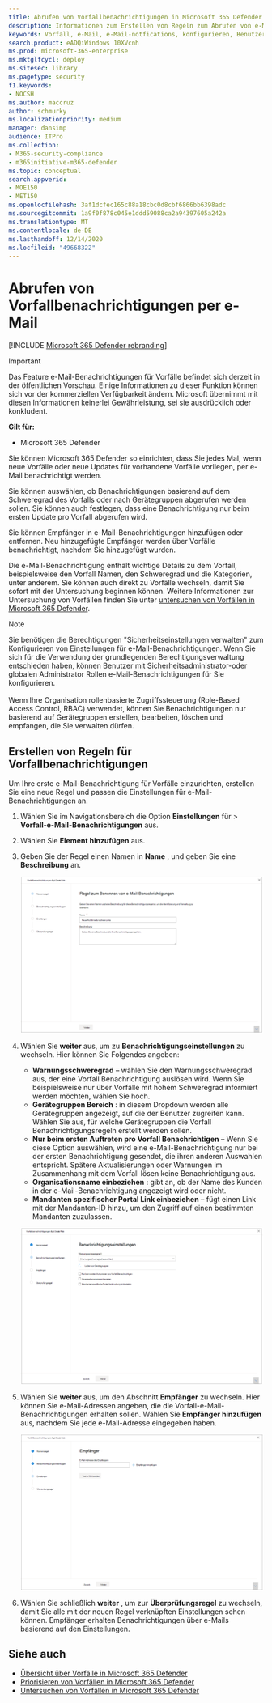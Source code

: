 ```yaml
---
title: Abrufen von Vorfallbenachrichtigungen in Microsoft 365 Defender
description: Informationen zum Erstellen von Regeln zum Abrufen von e-Mail-Benachrichtigungen für Vorfälle in Microsoft 365 Defender
keywords: Vorfall, e-Mail, e-Mail-notfications, konfigurieren, Benutzer, Postfach, e-Mail, Vorfälle
search.product: eADQiWindows 10XVcnh
ms.prod: microsoft-365-enterprise
ms.mktglfcycl: deploy
ms.sitesec: library
ms.pagetype: security
f1.keywords:
- NOCSH
ms.author: maccruz
author: schmurky
ms.localizationpriority: medium
manager: dansimp
audience: ITPro
ms.collection:
- M365-security-compliance
- m365initiative-m365-defender
ms.topic: conceptual
search.appverid:
- MOE150
- MET150
ms.openlocfilehash: 3af1dcfec165c88a18cbc0d8cbf6866bb6398adc
ms.sourcegitcommit: 1a9f0f878c045e1ddd59088ca2a94397605a242a
ms.translationtype: MT
ms.contentlocale: de-DE
ms.lasthandoff: 12/14/2020
ms.locfileid: "49668322"
---
```

# <a name="get-incident-notifications-by-email"></a>Abrufen von Vorfallbenachrichtigungen per e-Mail

[!INCLUDE [Microsoft 365 Defender rebranding](../includes/microsoft-defender.md)]

>[!IMPORTANT]
> Das Feature e-Mail-Benachrichtigungen für Vorfälle befindet sich derzeit in der öffentlichen Vorschau. Einige Informationen zu dieser Funktion können sich vor der kommerziellen Verfügbarkeit ändern. Microsoft übernimmt mit diesen Informationen keinerlei Gewährleistung, sei sie ausdrücklich oder konkludent.

**Gilt für:**
- Microsoft 365 Defender

Sie können Microsoft 365 Defender so einrichten, dass Sie jedes Mal, wenn neue Vorfälle oder neue Updates für vorhandene Vorfälle vorliegen, per e-Mail benachrichtigt werden. 

Sie können auswählen, ob Benachrichtigungen basierend auf dem Schweregrad des Vorfalls oder nach Gerätegruppen abgerufen werden sollen. Sie können auch festlegen, dass eine Benachrichtigung nur beim ersten Update pro Vorfall abgerufen wird.

Sie können Empfänger in e-Mail-Benachrichtigungen hinzufügen oder entfernen. Neu hinzugefügte Empfänger werden über Vorfälle benachrichtigt, nachdem Sie hinzugefügt wurden. 

Die e-Mail-Benachrichtigung enthält wichtige Details zu dem Vorfall, beispielsweise den Vorfall Namen, den Schweregrad und die Kategorien, unter anderem. Sie können auch direkt zu Vorfälle wechseln, damit Sie sofort mit der Untersuchung beginnen können. Weitere Informationen zur Untersuchung von Vorfällen finden Sie unter [untersuchen von Vorfällen in Microsoft 365 Defender](https://docs.microsoft.com/microsoft-365/security/mtp/investigate-incidents).

>[!NOTE]
>Sie benötigen die Berechtigungen "Sicherheitseinstellungen verwalten" zum Konfigurieren von Einstellungen für e-Mail-Benachrichtigungen. Wenn Sie sich für die Verwendung der grundlegenden Berechtigungsverwaltung entschieden haben, können Benutzer mit Sicherheitsadministrator-oder globalen Administrator Rollen e-Mail-Benachrichtigungen für Sie konfigurieren. <br> <br>
Wenn Ihre Organisation rollenbasierte Zugriffssteuerung (Role-Based Access Control, RBAC) verwendet, können Sie Benachrichtigungen nur basierend auf Gerätegruppen erstellen, bearbeiten, löschen und empfangen, die Sie verwalten dürfen.

## <a name="create-rules-for-incident-notifications"></a>Erstellen von Regeln für Vorfallbenachrichtigungen

Um Ihre erste e-Mail-Benachrichtigung für Vorfälle einzurichten, erstellen Sie eine neue Regel und passen die Einstellungen für e-Mail-Benachrichtigungen an.

1. Wählen Sie im Navigationsbereich die Option **Einstellungen** für  >  **Vorfall-e-Mail-Benachrichtigungen** aus.
2. Wählen Sie **Element hinzufügen** aus.
3. Geben Sie der Regel einen Namen in **Name** , und geben Sie eine **Beschreibung** an.

    ![Fenster "Regel erstellen" für Vorfall-e-Mail notifs](../../media/incidentemailnotif1.png) 
4. Wählen Sie **weiter** aus, um zu **Benachrichtigungseinstellungen** zu wechseln. Hier können Sie Folgendes angeben:
    - **Warnungsschweregrad** – wählen Sie den Warnungsschweregrad aus, der eine Vorfall Benachrichtigung auslösen wird. Wenn Sie beispielsweise nur über Vorfälle mit hohem Schweregrad informiert werden möchten, wählen Sie hoch.
    - **Gerätegruppen Bereich** : in diesem Dropdown werden alle Gerätegruppen angezeigt, auf die der Benutzer zugreifen kann. Wählen Sie aus, für welche Gerätegruppen die Vorfall Benachrichtigungsregeln erstellt werden sollen.
    - **Nur beim ersten Auftreten pro Vorfall Benachrichtigen** – Wenn Sie diese Option auswählen, wird eine e-Mail-Benachrichtigung nur bei der ersten Benachrichtigung gesendet, die ihren anderen Auswahlen entspricht. Spätere Aktualisierungen oder Warnungen im Zusammenhang mit dem Vorfall lösen keine Benachrichtigung aus.
    - **Organisationsname einbeziehen** : gibt an, ob der Name des Kunden in der e-Mail-Benachrichtigung angezeigt wird oder nicht.
    - **Mandanten spezifischer Portal Link einbeziehen** – fügt einen Link mit der Mandanten-ID hinzu, um den Zugriff auf einen bestimmten Mandanten zuzulassen.
    
    ![Benach-Einstellungsfenster für Vorfall-e-Mail-notifs](../../media/incidentemailnotif2.png)
5. Wählen Sie **weiter** aus, um den Abschnitt **Empfänger** zu wechseln. Hier können Sie e-Mail-Adressen angeben, die die Vorfall-e-Mail-Benachrichtigungen erhalten sollen. Wählen Sie **Empfänger hinzufügen** aus, nachdem Sie jede e-Mail-Adresse eingegeben haben.

    ![Fenster "Empfänger hinzufügen" für Vorfall-e-Mail notifs](../../media/incidentemailnotif3.png) 

6. Wählen Sie schließlich **weiter** , um zur **Überprüfungsregel** zu wechseln, damit Sie alle mit der neuen Regel verknüpften Einstellungen sehen können. Empfänger erhalten Benachrichtigungen über e-Mails basierend auf den Einstellungen.

## <a name="see-also"></a>Siehe auch
- [Übersicht über Vorfälle in Microsoft 365 Defender](https://docs.microsoft.com/microsoft-365/security/mtp/incidents-overview)
- [Priorisieren von Vorfällen in Microsoft 365 Defender](https://docs.microsoft.com/microsoft-365/security/mtp/incident-queue)
- [Untersuchen von Vorfällen in Microsoft 365 Defender](https://docs.microsoft.com/microsoft-365/security/mtp/investigate-incidents)

